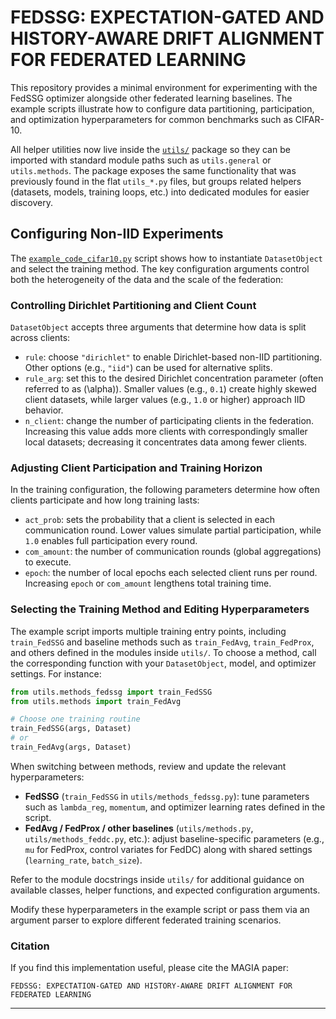 # FEDSSG: EXPECTATION-GATED AND HISTORY-AWARE DRIFT ALIGNMENT FOR FEDERATED LEARNING

This repository provides a minimal environment for experimenting with the FedSSG optimizer alongside other federated learning baselines. The example scripts illustrate how to configure data partitioning, participation, and optimization hyperparameters for common benchmarks such as CIFAR-10.

All helper utilities now live inside the [`utils/`](utils) package so they can be imported with standard module paths such as `utils.general` or `utils.methods`. The package exposes the same functionality that was previously found in the flat `utils_*.py` files, but groups related helpers (datasets, models, training loops, etc.) into dedicated modules for easier discovery.

## Configuring Non-IID Experiments

The [`example_code_cifar10.py`](example_code_cifar10.py) script shows how to instantiate `DatasetObject` and select the training method. The key configuration arguments control both the heterogeneity of the data and the scale of the federation:

### Controlling Dirichlet Partitioning and Client Count

`DatasetObject` accepts three arguments that determine how data is split across clients:

* `rule`: choose `"dirichlet"` to enable Dirichlet-based non-IID partitioning. Other options (e.g., `"iid"`) can be used for alternative splits.
* `rule_arg`: set this to the desired Dirichlet concentration parameter (often referred to as \(\alpha\)). Smaller values (e.g., `0.1`) create highly skewed client datasets, while larger values (e.g., `1.0` or higher) approach IID behavior.
* `n_client`: change the number of participating clients in the federation. Increasing this value adds more clients with correspondingly smaller local datasets; decreasing it concentrates data among fewer clients.

### Adjusting Client Participation and Training Horizon

In the training configuration, the following parameters determine how often clients participate and how long training lasts:

* `act_prob`: sets the probability that a client is selected in each communication round. Lower values simulate partial participation, while `1.0` enables full participation every round.
* `com_amount`: the number of communication rounds (global aggregations) to execute.
* `epoch`: the number of local epochs each selected client runs per round. Increasing `epoch` or `com_amount` lengthens total training time.

### Selecting the Training Method and Editing Hyperparameters

The example script imports multiple training entry points, including `train_FedSSG` and baseline methods such as `train_FedAvg`, `train_FedProx`, and others defined in the modules inside `utils/`. To choose a method, call the corresponding function with your `DatasetObject`, model, and optimizer settings. For instance:

```python
from utils.methods_fedssg import train_FedSSG
from utils.methods import train_FedAvg

# Choose one training routine
train_FedSSG(args, Dataset)
# or
train_FedAvg(args, Dataset)
```

When switching between methods, review and update the relevant hyperparameters:

* **FedSSG** (`train_FedSSG` in `utils/methods_fedssg.py`): tune parameters such as `lambda_reg`, `momentum`, and optimizer learning rates defined in the script.
* **FedAvg / FedProx / other baselines** (`utils/methods.py`, `utils/methods_feddc.py`, etc.): adjust baseline-specific parameters (e.g., `mu` for FedProx, control variates for FedDC) along with shared settings (`learning_rate`, `batch_size`).

Refer to the module docstrings inside `utils/` for additional guidance on available classes, helper functions, and expected configuration arguments.

Modify these hyperparameters in the example script or pass them via an argument parser to explore different federated training scenarios.


### Citation

If you find this implementation useful, please cite the MAGIA paper:

```
FEDSSG: EXPECTATION-GATED AND HISTORY-AWARE DRIFT ALIGNMENT FOR FEDERATED LEARNING
```

---
